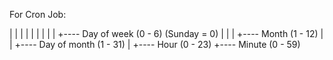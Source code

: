 For Cron Job:

| | | | |
| | | | +---- Day of week (0 - 6) (Sunday = 0)
| | | +---- Month (1 - 12)
| | +---- Day of month (1 - 31)
| +---- Hour (0 - 23)
+---- Minute (0 - 59)
